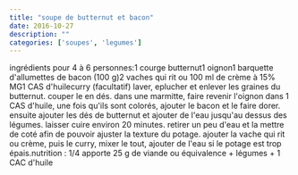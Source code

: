 ```yaml
---
title: "soupe de butternut et bacon"
date: 2016-10-27
description: ""
categories: ['soupes', 'legumes']
---
```


          
ingr&eacute;dients pour 4 &agrave; 6 personnes:1 courge butternut1 oignon1 barquette d&#39;allumettes de bacon (100 g)2 vaches qui rit ou 100 ml de cr&egrave;me &agrave; 15% MG1 CAS d&#39;huilecurry (facultatif)&nbsp;laver, eplucher et enlever les graines du butternut. couper le en d&eacute;s. dans une marmitte, faire revenir l&#39;oignon&nbsp;dans 1 CAS d&#39;huile, une fois qu&#39;ils sont color&eacute;s, ajouter le bacon et le&nbsp;faire dorer. ensuite ajouter les d&eacute;s de butternut et ajouter de l&#39;eau jusqu&#39;au dessus des l&eacute;gumes. laisser cuire environ 20 minutes.&nbsp;retirer un peu d&#39;eau et la mettre de cot&eacute; afin de pouvoir ajuster la texture du potage. ajouter la vache qui rit ou cr&egrave;me, puis le curry, mixer le tout, ajouter de l&#39;eau si le potage est trop &eacute;pais.nutrition : 1/4 apporte 25 g de viande ou &eacute;quivalence + l&eacute;gumes + 1 CAC d&#39;huile&nbsp;&nbsp;

                          
